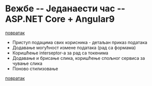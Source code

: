 # Вежбе -- Једанаести час -- ASP.NET Core + Angular9 

[повратак](../../README.md)

- Приступ подацима свих корисника - детаљан приказ података
- Додавање могућност измене података (рад са формама)
- Коришћење interseptor-а за рад са токенима
- Додавање и брисање слика, коришћење спољног сервиса за чување слика
- Поново стилизовање

[повратак](../../README.md)